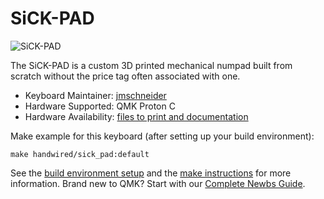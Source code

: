 # SiCK-PAD

![SiCK-PAD](https://cdn.thingiverse.com/assets/79/f6/22/c5/93/IMG_7816.JPG)

The SiCK-PAD is a custom 3D printed mechanical numpad built from scratch without the price tag often associated with one.

-   Keyboard Maintainer: [jmschneider](https://github.com/jmschneider)
-   Hardware Supported: QMK Proton C
-   Hardware Availability: [files to print and documentation](https://www.thingiverse.com/thing:3682168)

Make example for this keyboard (after setting up your build environment):

    make handwired/sick_pad:default

See the [build environment setup](https://docs.qmk.fm/#/getting_started_build_tools) and the [make instructions](https://docs.qmk.fm/#/getting_started_make_guide) for more information. Brand new to QMK? Start with our [Complete Newbs Guide](https://docs.qmk.fm/#/newbs).
